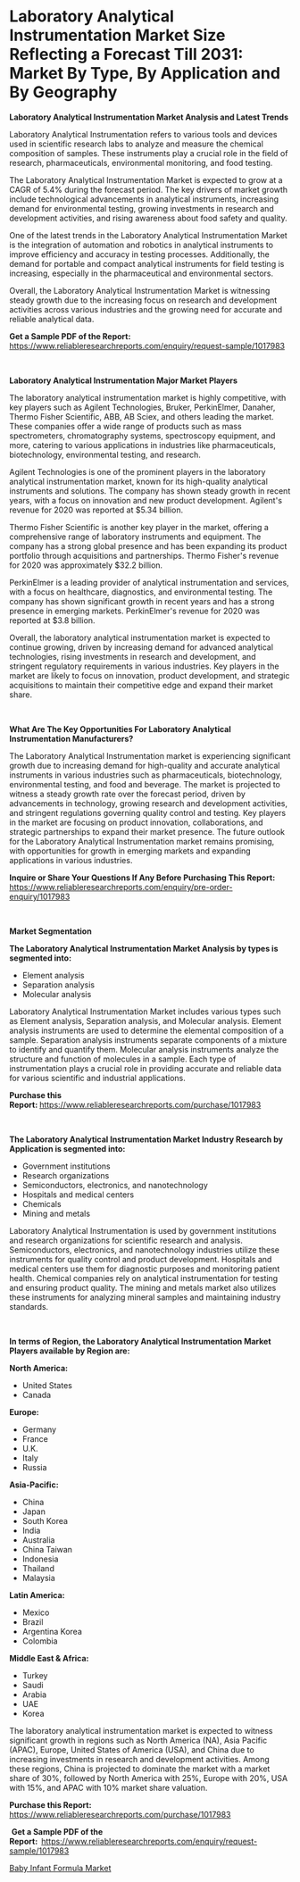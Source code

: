 <p><h1>Laboratory Analytical Instrumentation Market Size Reflecting a Forecast Till 2031: Market By Type, By Application and By Geography</h1></p><p><strong>Laboratory Analytical Instrumentation Market Analysis and Latest Trends</strong></p>
<p><p>Laboratory Analytical Instrumentation refers to various tools and devices used in scientific research labs to analyze and measure the chemical composition of samples. These instruments play a crucial role in the field of research, pharmaceuticals, environmental monitoring, and food testing.</p><p>The Laboratory Analytical Instrumentation Market is expected to grow at a CAGR of 5.4% during the forecast period. The key drivers of market growth include technological advancements in analytical instruments, increasing demand for environmental testing, growing investments in research and development activities, and rising awareness about food safety and quality.</p><p>One of the latest trends in the Laboratory Analytical Instrumentation Market is the integration of automation and robotics in analytical instruments to improve efficiency and accuracy in testing processes. Additionally, the demand for portable and compact analytical instruments for field testing is increasing, especially in the pharmaceutical and environmental sectors.</p><p>Overall, the Laboratory Analytical Instrumentation Market is witnessing steady growth due to the increasing focus on research and development activities across various industries and the growing need for accurate and reliable analytical data.</p></p>
<p><strong>Get a Sample PDF of the Report:&nbsp;</strong> <a href="https://www.reliableresearchreports.com/enquiry/request-sample/1017983">https://www.reliableresearchreports.com/enquiry/request-sample/1017983</a></p>
<p>&nbsp;</p>
<p><strong>Laboratory Analytical Instrumentation Major Market Players</strong></p>
<p><p>The laboratory analytical instrumentation market is highly competitive, with key players such as Agilent Technologies, Bruker, PerkinElmer, Danaher, Thermo Fisher Scientific, ABB, AB Sciex, and others leading the market. These companies offer a wide range of products such as mass spectrometers, chromatography systems, spectroscopy equipment, and more, catering to various applications in industries like pharmaceuticals, biotechnology, environmental testing, and research.</p><p>Agilent Technologies is one of the prominent players in the laboratory analytical instrumentation market, known for its high-quality analytical instruments and solutions. The company has shown steady growth in recent years, with a focus on innovation and new product development. Agilent's revenue for 2020 was reported at $5.34 billion.</p><p>Thermo Fisher Scientific is another key player in the market, offering a comprehensive range of laboratory instruments and equipment. The company has a strong global presence and has been expanding its product portfolio through acquisitions and partnerships. Thermo Fisher's revenue for 2020 was approximately $32.2 billion.</p><p>PerkinElmer is a leading provider of analytical instrumentation and services, with a focus on healthcare, diagnostics, and environmental testing. The company has shown significant growth in recent years and has a strong presence in emerging markets. PerkinElmer's revenue for 2020 was reported at $3.8 billion.</p><p>Overall, the laboratory analytical instrumentation market is expected to continue growing, driven by increasing demand for advanced analytical technologies, rising investments in research and development, and stringent regulatory requirements in various industries. Key players in the market are likely to focus on innovation, product development, and strategic acquisitions to maintain their competitive edge and expand their market share.</p></p>
<p>&nbsp;</p>
<p><strong>What Are The Key Opportunities For Laboratory Analytical Instrumentation Manufacturers?</strong></p>
<p><p>The Laboratory Analytical Instrumentation market is experiencing significant growth due to increasing demand for high-quality and accurate analytical instruments in various industries such as pharmaceuticals, biotechnology, environmental testing, and food and beverage. The market is projected to witness a steady growth rate over the forecast period, driven by advancements in technology, growing research and development activities, and stringent regulations governing quality control and testing. Key players in the market are focusing on product innovation, collaborations, and strategic partnerships to expand their market presence. The future outlook for the Laboratory Analytical Instrumentation market remains promising, with opportunities for growth in emerging markets and expanding applications in various industries.</p></p>
<p><strong>Inquire or Share Your Questions If Any Before Purchasing This Report:</strong> <a href="https://www.reliableresearchreports.com/enquiry/pre-order-enquiry/1017983">https://www.reliableresearchreports.com/enquiry/pre-order-enquiry/1017983</a></p>
<p>&nbsp;</p>
<p><strong>Market Segmentation</strong></p>
<p><strong>The Laboratory Analytical Instrumentation Market Analysis by types is segmented into:</strong></p>
<p><ul><li>Element analysis</li><li>Separation analysis</li><li>Molecular analysis</li></ul></p>
<p><p>Laboratory Analytical Instrumentation Market includes various types such as Element analysis, Separation analysis, and Molecular analysis. Element analysis instruments are used to determine the elemental composition of a sample. Separation analysis instruments separate components of a mixture to identify and quantify them. Molecular analysis instruments analyze the structure and function of molecules in a sample. Each type of instrumentation plays a crucial role in providing accurate and reliable data for various scientific and industrial applications.</p></p>
<p><strong>Purchase this Report:&nbsp;</strong><a href="https://www.reliableresearchreports.com/purchase/1017983">https://www.reliableresearchreports.com/purchase/1017983</a></p>
<p>&nbsp;</p>
<p><strong>The Laboratory Analytical Instrumentation Market Industry Research by Application is segmented into:</strong></p>
<p><ul><li>Government institutions</li><li>Research organizations</li><li>Semiconductors, electronics, and nanotechnology</li><li>Hospitals and medical centers</li><li>Chemicals</li><li>Mining and metals</li></ul></p>
<p><p>Laboratory Analytical Instrumentation is used by government institutions and research organizations for scientific research and analysis. Semiconductors, electronics, and nanotechnology industries utilize these instruments for quality control and product development. Hospitals and medical centers use them for diagnostic purposes and monitoring patient health. Chemical companies rely on analytical instrumentation for testing and ensuring product quality. The mining and metals market also utilizes these instruments for analyzing mineral samples and maintaining industry standards.</p></p>
<p>&nbsp;</p>
<p><strong>In terms of Region, the Laboratory Analytical Instrumentation Market Players available by Region are:</strong></p>
<p>
    <p> <strong> North America: </strong>
        <ul>
            <li>United States</li>
            <li>Canada</li>
        </ul>
        </p> 
    <p> <strong> Europe: </strong>
        <ul>
            <li>Germany</li>
            <li>France</li>
            <li>U.K.</li>
            <li>Italy</li>
            <li>Russia</li>
        </ul>
        </p> 
    <p> <strong> Asia-Pacific: </strong>
        <ul>
            <li>China</li>
            <li>Japan</li>
            <li>South Korea</li>
            <li>India</li>
            <li>Australia</li>
            <li>China Taiwan</li>
            <li>Indonesia</li>
            <li>Thailand</li>
            <li>Malaysia</li>
        </ul>
        </p> 
    <p> <strong> Latin America: </strong>
        <ul>
            <li>Mexico</li>
            <li>Brazil</li>
            <li>Argentina Korea</li>
            <li>Colombia</li>
        </ul>
        </p> 
    <p> <strong> Middle East & Africa: </strong>
        <ul>
            <li>Turkey</li>
            <li>Saudi</li>
            <li>Arabia</li>
            <li>UAE</li>
            <li>Korea</li>
        </ul>
    </p>
    </p>
<p><p>The laboratory analytical instrumentation market is expected to witness significant growth in regions such as North America (NA), Asia Pacific (APAC), Europe, United States of America (USA), and China due to increasing investments in research and development activities. Among these regions, China is projected to dominate the market with a market share of 30%, followed by North America with 25%, Europe with 20%, USA with 15%, and APAC with 10% market share valuation.</p></p>
<p><strong>Purchase this Report: </strong><a href="https://www.reliableresearchreports.com/purchase/1017983">https://www.reliableresearchreports.com/purchase/1017983</a></p>
<p>&nbsp;<strong>Get a Sample PDF of the Report:&nbsp;&nbsp;</strong><a href="https://www.reliableresearchreports.com/enquiry/request-sample/1017983">https://www.reliableresearchreports.com/enquiry/request-sample/1017983</a></p>
<p><strong></strong></p>
<p><p><a href="https://github.com/GroverBarry/Market-Research-Report-List-3/blob/main/baby-infant-formula-market.md">Baby Infant Formula Market</a></p></p>